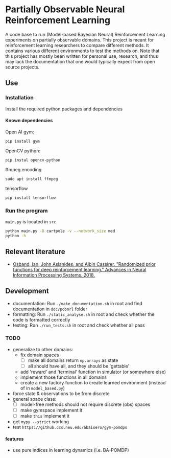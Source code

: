 # Partially Observable Neural Reinforcement Learning

A code base to run (Model-based Bayesian Neural) Reinforcement Learning
experiments on partially observable domains. This project is meant for
reinforcement learning researchers to compare different methods. It contains
various different environments to test the methods on. Note that this project
has mostly been written for personal use, research, and thus may lack the
documentation that one would typically expect from open source projects.

## Use

### Installation
Install the required python packages and dependencies

#### Known dependencies

Open AI gym:

```
pip install gym
```

OpenCV python:
```
pip instal opencv-python
```

ffmpeg encoding
```
sudo apt install ffmpeg
```

tensorflow
```
pip install tensorflow
```

### Run the program
`main.py` is located in `src`

```bash
python main.py -D cartpole -v --network_size med
python -h
```

## Relevant literature
* [Osband, Ian, John Aslanides, and Albin Cassirer. "Randomized prior functions
for deep reinforcement learning." Advances in Neural Information Processing
Systems. 2018.][1]

## Development

* documentation: Run `./make_documentation.sh` in root and find
documentation in `doc/pobnrl` folder
* formatting: Run `./static_analyse.sh` in root and check whether the
code is formatted correctly
* testing: Run `./run_tests.sh` in root and check whether all pass

### TODO
* generalize to other domains:
    - fix domain spaces
        + [ ] make all domains return `np.arrays` as state
        + [ ] all should have all, and they should be 'gettable'
    - add 'reward' and 'terminal' function in simulator (or somewhere else)
    - implement those functions in all domains
    - create a new factory function to create learned environment (instead of
      in `model_based.py`)
* force state & observations to be from discrete
* general space class:
    - [ ] model-free methods should not require discrete (obs) spaces
    - [ ] make gymspace implement it
    - [ ] make `this` implement it
* get `mypy --strict` working
* test `https://github.ccs.neu.edu/abaisero/gym-pomdps`

#### features
* use pure indices in learning dynamics (i.e. BA-POMDP)

[1]: https://papers.nips.cc/paper/8080-randomized-prior-functions-for-deep-reinforcement-learning.pdf
